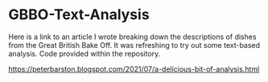 # GBBO-Text-Analysis
Here is a link to an article I wrote breaking down the descriptions of dishes from the Great British Bake Off. It was refreshing to try out some text-based analysis. Code provided within the repository.

https://peterbarston.blogspot.com/2021/07/a-delicious-bit-of-analysis.html
